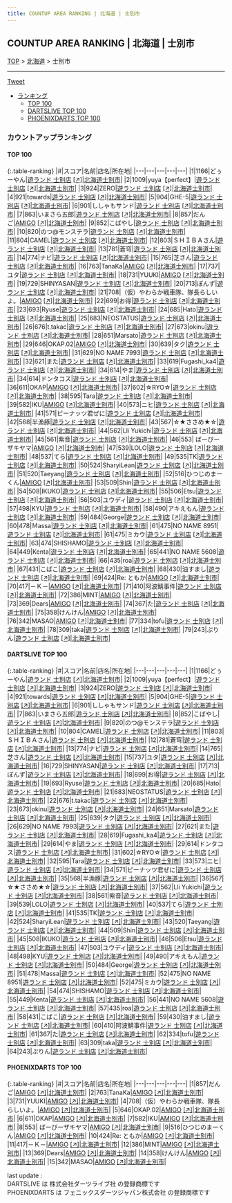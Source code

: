 ```yaml
---
title: COUNTUP AREA RANKING | 北海道 | 士別市
---
```

## COUNTUP AREA RANKING | 北海道 | 士別市

[TOP](/darts/rank/) > [北海道](/darts/rank/北海道/) > 士別市

___

<a href="https://twitter.com/share?ref_src=twsrc%5Etfw" data-text="COUNTUP AREA RANKING | 北海道士別市" class="twitter-share-button" data-hashtags="DARTSLIVE,PHOENIXDARTS,darts,ダーツ" data-show-count="false">Tweet</a>

* [ランキング](#カウントアップランキング)
    * [TOP 100](#top-100)
    * [DARTSLIVE TOP 100](#dartslive-top-100)
    * [PHOENIXDARTS TOP 100](#phoenixdarts-top-100)

### カウントアップランキング

#### TOP 100



{:.table-ranking}
|#|スコア|名前|店名|所在地|
|---|---|---|---|---|
|1|1166|<span class="rank-name-dl">どぅーやん</span>|<a href="/darts/rank/shops/9c4f2c74adcce9d70d9b047a20a7ba1e.html">遊ランド 士別店</a> <a href="https://search.dartslive.com/jp/shop/9c4f2c74adcce9d70d9b047a20a7ba1e">[↗]</a>|<a href="/darts/rank/北海道/士別市">北海道士別市</a>|
|2|1009|<span class="rank-name-dl">yuya【perfect】</span>|<a href="/darts/rank/shops/9c4f2c74adcce9d70d9b047a20a7ba1e.html">遊ランド 士別店</a> <a href="https://search.dartslive.com/jp/shop/9c4f2c74adcce9d70d9b047a20a7ba1e">[↗]</a>|<a href="/darts/rank/北海道/士別市">北海道士別市</a>|
|3|924|<span class="rank-name-dl">ZERO</span>|<a href="/darts/rank/shops/9c4f2c74adcce9d70d9b047a20a7ba1e.html">遊ランド 士別店</a> <a href="https://search.dartslive.com/jp/shop/9c4f2c74adcce9d70d9b047a20a7ba1e">[↗]</a>|<a href="/darts/rank/北海道/士別市">北海道士別市</a>|
|4|921|<span class="rank-name-dl">towards</span>|<a href="/darts/rank/shops/9c4f2c74adcce9d70d9b047a20a7ba1e.html">遊ランド 士別店</a> <a href="https://search.dartslive.com/jp/shop/9c4f2c74adcce9d70d9b047a20a7ba1e">[↗]</a>|<a href="/darts/rank/北海道/士別市">北海道士別市</a>|
|5|904|<span class="rank-name-dl">GHE-5</span>|<a href="/darts/rank/shops/9c4f2c74adcce9d70d9b047a20a7ba1e.html">遊ランド 士別店</a> <a href="https://search.dartslive.com/jp/shop/9c4f2c74adcce9d70d9b047a20a7ba1e">[↗]</a>|<a href="/darts/rank/北海道/士別市">北海道士別市</a>|
|6|901|<span class="rank-name-dl">ししゃもサンド</span>|<a href="/darts/rank/shops/9c4f2c74adcce9d70d9b047a20a7ba1e.html">遊ランド 士別店</a> <a href="https://search.dartslive.com/jp/shop/9c4f2c74adcce9d70d9b047a20a7ba1e">[↗]</a>|<a href="/darts/rank/北海道/士別市">北海道士別市</a>|
|7|863|<span class="rank-name-dl">いまさら五郎</span>|<a href="/darts/rank/shops/9c4f2c74adcce9d70d9b047a20a7ba1e.html">遊ランド 士別店</a> <a href="https://search.dartslive.com/jp/shop/9c4f2c74adcce9d70d9b047a20a7ba1e">[↗]</a>|<a href="/darts/rank/北海道/士別市">北海道士別市</a>|
|8|857|<span class="rank-name-pd">だんご</span>|<a href="/darts/rank/shops/10404.html">AMIGO</a> <a href="https://vs.phoenixdarts.com/jp/shop/shopDetailInfo/s_10404?s_seq=10404">[↗]</a>|<a href="/darts/rank/北海道/士別市">北海道士別市</a>|
|9|852|<span class="rank-name-dl">こばやし</span>|<a href="/darts/rank/shops/9c4f2c74adcce9d70d9b047a20a7ba1e.html">遊ランド 士別店</a> <a href="https://search.dartslive.com/jp/shop/9c4f2c74adcce9d70d9b047a20a7ba1e">[↗]</a>|<a href="/darts/rank/北海道/士別市">北海道士別市</a>|
|10|820|<span class="rank-name-dl">のつ@モンステラ</span>|<a href="/darts/rank/shops/9c4f2c74adcce9d70d9b047a20a7ba1e.html">遊ランド 士別店</a> <a href="https://search.dartslive.com/jp/shop/9c4f2c74adcce9d70d9b047a20a7ba1e">[↗]</a>|<a href="/darts/rank/北海道/士別市">北海道士別市</a>|
|11|804|<span class="rank-name-dl">CAMEL</span>|<a href="/darts/rank/shops/9c4f2c74adcce9d70d9b047a20a7ba1e.html">遊ランド 士別店</a> <a href="https://search.dartslive.com/jp/shop/9c4f2c74adcce9d70d9b047a20a7ba1e">[↗]</a>|<a href="/darts/rank/北海道/士別市">北海道士別市</a>|
|12|803|<span class="rank-name-dl">ＳＨＩＢＡさん</span>|<a href="/darts/rank/shops/9c4f2c74adcce9d70d9b047a20a7ba1e.html">遊ランド 士別店</a> <a href="https://search.dartslive.com/jp/shop/9c4f2c74adcce9d70d9b047a20a7ba1e">[↗]</a>|<a href="/darts/rank/北海道/士別市">北海道士別市</a>|
|13|781|<span class="rank-name-dl">蒼穹</span>|<a href="/darts/rank/shops/9c4f2c74adcce9d70d9b047a20a7ba1e.html">遊ランド 士別店</a> <a href="https://search.dartslive.com/jp/shop/9c4f2c74adcce9d70d9b047a20a7ba1e">[↗]</a>|<a href="/darts/rank/北海道/士別市">北海道士別市</a>|
|14|774|<span class="rank-name-dl">ナビ</span>|<a href="/darts/rank/shops/9c4f2c74adcce9d70d9b047a20a7ba1e.html">遊ランド 士別店</a> <a href="https://search.dartslive.com/jp/shop/9c4f2c74adcce9d70d9b047a20a7ba1e">[↗]</a>|<a href="/darts/rank/北海道/士別市">北海道士別市</a>|
|15|765|<span class="rank-name-dl">芝さん</span>|<a href="/darts/rank/shops/9c4f2c74adcce9d70d9b047a20a7ba1e.html">遊ランド 士別店</a> <a href="https://search.dartslive.com/jp/shop/9c4f2c74adcce9d70d9b047a20a7ba1e">[↗]</a>|<a href="/darts/rank/北海道/士別市">北海道士別市</a>|
|16|763|<span class="rank-name-pd">TanaKa</span>|<a href="/darts/rank/shops/10404.html">AMIGO</a> <a href="https://vs.phoenixdarts.com/jp/shop/shopDetailInfo/s_10404?s_seq=10404">[↗]</a>|<a href="/darts/rank/北海道/士別市">北海道士別市</a>|
|17|737|<span class="rank-name-dl">ユタ</span>|<a href="/darts/rank/shops/9c4f2c74adcce9d70d9b047a20a7ba1e.html">遊ランド 士別店</a> <a href="https://search.dartslive.com/jp/shop/9c4f2c74adcce9d70d9b047a20a7ba1e">[↗]</a>|<a href="/darts/rank/北海道/士別市">北海道士別市</a>|
|18|731|<span class="rank-name-pd">YUUKI</span>|<a href="/darts/rank/shops/10404.html">AMIGO</a> <a href="https://vs.phoenixdarts.com/jp/shop/shopDetailInfo/s_10404?s_seq=10404">[↗]</a>|<a href="/darts/rank/北海道/士別市">北海道士別市</a>|
|19|729|<span class="rank-name-dl">SHINYASAN</span>|<a href="/darts/rank/shops/9c4f2c74adcce9d70d9b047a20a7ba1e.html">遊ランド 士別店</a> <a href="https://search.dartslive.com/jp/shop/9c4f2c74adcce9d70d9b047a20a7ba1e">[↗]</a>|<a href="/darts/rank/北海道/士別市">北海道士別市</a>|
|20|713|<span class="rank-name-dl">ぽんず</span>|<a href="/darts/rank/shops/9c4f2c74adcce9d70d9b047a20a7ba1e.html">遊ランド 士別店</a> <a href="https://search.dartslive.com/jp/shop/9c4f2c74adcce9d70d9b047a20a7ba1e">[↗]</a>|<a href="/darts/rank/北海道/士別市">北海道士別市</a>|
|21|708|<span class="rank-name-pd">（仮）やわらか戦車隊、隊長らしいよ。</span>|<a href="/darts/rank/shops/10404.html">AMIGO</a> <a href="https://vs.phoenixdarts.com/jp/shop/shopDetailInfo/s_10404?s_seq=10404">[↗]</a>|<a href="/darts/rank/北海道/士別市">北海道士別市</a>|
|22|699|<span class="rank-name-dl">お得</span>|<a href="/darts/rank/shops/9c4f2c74adcce9d70d9b047a20a7ba1e.html">遊ランド 士別店</a> <a href="https://search.dartslive.com/jp/shop/9c4f2c74adcce9d70d9b047a20a7ba1e">[↗]</a>|<a href="/darts/rank/北海道/士別市">北海道士別市</a>|
|23|693|<span class="rank-name-dl">Ryuse</span>|<a href="/darts/rank/shops/9c4f2c74adcce9d70d9b047a20a7ba1e.html">遊ランド 士別店</a> <a href="https://search.dartslive.com/jp/shop/9c4f2c74adcce9d70d9b047a20a7ba1e">[↗]</a>|<a href="/darts/rank/北海道/士別市">北海道士別市</a>|
|24|685|<span class="rank-name-dl">Hato</span>|<a href="/darts/rank/shops/9c4f2c74adcce9d70d9b047a20a7ba1e.html">遊ランド 士別店</a> <a href="https://search.dartslive.com/jp/shop/9c4f2c74adcce9d70d9b047a20a7ba1e">[↗]</a>|<a href="/darts/rank/北海道/士別市">北海道士別市</a>|
|25|683|<span class="rank-name-dl">NEOSTATUS</span>|<a href="/darts/rank/shops/9c4f2c74adcce9d70d9b047a20a7ba1e.html">遊ランド 士別店</a> <a href="https://search.dartslive.com/jp/shop/9c4f2c74adcce9d70d9b047a20a7ba1e">[↗]</a>|<a href="/darts/rank/北海道/士別市">北海道士別市</a>|
|26|676|<span class="rank-name-dl">t.takac</span>|<a href="/darts/rank/shops/9c4f2c74adcce9d70d9b047a20a7ba1e.html">遊ランド 士別店</a> <a href="https://search.dartslive.com/jp/shop/9c4f2c74adcce9d70d9b047a20a7ba1e">[↗]</a>|<a href="/darts/rank/北海道/士別市">北海道士別市</a>|
|27|673|<span class="rank-name-dl">okinu</span>|<a href="/darts/rank/shops/9c4f2c74adcce9d70d9b047a20a7ba1e.html">遊ランド 士別店</a> <a href="https://search.dartslive.com/jp/shop/9c4f2c74adcce9d70d9b047a20a7ba1e">[↗]</a>|<a href="/darts/rank/北海道/士別市">北海道士別市</a>|
|28|651|<span class="rank-name-dl">Marsato</span>|<a href="/darts/rank/shops/9c4f2c74adcce9d70d9b047a20a7ba1e.html">遊ランド 士別店</a> <a href="https://search.dartslive.com/jp/shop/9c4f2c74adcce9d70d9b047a20a7ba1e">[↗]</a>|<a href="/darts/rank/北海道/士別市">北海道士別市</a>|
|29|646|<span class="rank-name-pd">OKAP.02</span>|<a href="/darts/rank/shops/10404.html">AMIGO</a> <a href="https://vs.phoenixdarts.com/jp/shop/shopDetailInfo/s_10404?s_seq=10404">[↗]</a>|<a href="/darts/rank/北海道/士別市">北海道士別市</a>|
|30|639|<span class="rank-name-dl">タク</span>|<a href="/darts/rank/shops/9c4f2c74adcce9d70d9b047a20a7ba1e.html">遊ランド 士別店</a> <a href="https://search.dartslive.com/jp/shop/9c4f2c74adcce9d70d9b047a20a7ba1e">[↗]</a>|<a href="/darts/rank/北海道/士別市">北海道士別市</a>|
|31|629|<span class="rank-name-dl">NO NAME 7993</span>|<a href="/darts/rank/shops/9c4f2c74adcce9d70d9b047a20a7ba1e.html">遊ランド 士別店</a> <a href="https://search.dartslive.com/jp/shop/9c4f2c74adcce9d70d9b047a20a7ba1e">[↗]</a>|<a href="/darts/rank/北海道/士別市">北海道士別市</a>|
|32|621|<span class="rank-name-dl">また</span>|<a href="/darts/rank/shops/9c4f2c74adcce9d70d9b047a20a7ba1e.html">遊ランド 士別店</a> <a href="https://search.dartslive.com/jp/shop/9c4f2c74adcce9d70d9b047a20a7ba1e">[↗]</a>|<a href="/darts/rank/北海道/士別市">北海道士別市</a>|
|33|619|<span class="rank-name-dl">Fugashi_ka4</span>|<a href="/darts/rank/shops/9c4f2c74adcce9d70d9b047a20a7ba1e.html">遊ランド 士別店</a> <a href="https://search.dartslive.com/jp/shop/9c4f2c74adcce9d70d9b047a20a7ba1e">[↗]</a>|<a href="/darts/rank/北海道/士別市">北海道士別市</a>|
|34|614|<span class="rank-name-dl">やま</span>|<a href="/darts/rank/shops/9c4f2c74adcce9d70d9b047a20a7ba1e.html">遊ランド 士別店</a> <a href="https://search.dartslive.com/jp/shop/9c4f2c74adcce9d70d9b047a20a7ba1e">[↗]</a>|<a href="/darts/rank/北海道/士別市">北海道士別市</a>|
|34|614|<span class="rank-name-dl">ドンタコス</span>|<a href="/darts/rank/shops/9c4f2c74adcce9d70d9b047a20a7ba1e.html">遊ランド 士別店</a> <a href="https://search.dartslive.com/jp/shop/9c4f2c74adcce9d70d9b047a20a7ba1e">[↗]</a>|<a href="/darts/rank/北海道/士別市">北海道士別市</a>|
|36|611|<span class="rank-name-pd">OKAP</span>|<a href="/darts/rank/shops/10404.html">AMIGO</a> <a href="https://vs.phoenixdarts.com/jp/shop/shopDetailInfo/s_10404?s_seq=10404">[↗]</a>|<a href="/darts/rank/北海道/士別市">北海道士別市</a>|
|37|602|<span class="rank-name-dl">☆RYO☆</span>|<a href="/darts/rank/shops/9c4f2c74adcce9d70d9b047a20a7ba1e.html">遊ランド 士別店</a> <a href="https://search.dartslive.com/jp/shop/9c4f2c74adcce9d70d9b047a20a7ba1e">[↗]</a>|<a href="/darts/rank/北海道/士別市">北海道士別市</a>|
|38|595|<span class="rank-name-dl">Tara</span>|<a href="/darts/rank/shops/9c4f2c74adcce9d70d9b047a20a7ba1e.html">遊ランド 士別店</a> <a href="https://search.dartslive.com/jp/shop/9c4f2c74adcce9d70d9b047a20a7ba1e">[↗]</a>|<a href="/darts/rank/北海道/士別市">北海道士別市</a>|
|39|582|<span class="rank-name-pd">IKU</span>|<a href="/darts/rank/shops/10404.html">AMIGO</a> <a href="https://vs.phoenixdarts.com/jp/shop/shopDetailInfo/s_10404?s_seq=10404">[↗]</a>|<a href="/darts/rank/北海道/士別市">北海道士別市</a>|
|40|573|<span class="rank-name-dl">ニヒ</span>|<a href="/darts/rank/shops/9c4f2c74adcce9d70d9b047a20a7ba1e.html">遊ランド 士別店</a> <a href="https://search.dartslive.com/jp/shop/9c4f2c74adcce9d70d9b047a20a7ba1e">[↗]</a>|<a href="/darts/rank/北海道/士別市">北海道士別市</a>|
|41|571|<span class="rank-name-dl">ピーナッツ君ぜに</span>|<a href="/darts/rank/shops/9c4f2c74adcce9d70d9b047a20a7ba1e.html">遊ランド 士別店</a> <a href="https://search.dartslive.com/jp/shop/9c4f2c74adcce9d70d9b047a20a7ba1e">[↗]</a>|<a href="/darts/rank/北海道/士別市">北海道士別市</a>|
|42|568|<span class="rank-name-dl">半漁豚</span>|<a href="/darts/rank/shops/9c4f2c74adcce9d70d9b047a20a7ba1e.html">遊ランド 士別店</a> <a href="https://search.dartslive.com/jp/shop/9c4f2c74adcce9d70d9b047a20a7ba1e">[↗]</a>|<a href="/darts/rank/北海道/士別市">北海道士別市</a>|
|43|567|<span class="rank-name-dl">☆★ささめ★☆</span>|<a href="/darts/rank/shops/9c4f2c74adcce9d70d9b047a20a7ba1e.html">遊ランド 士別店</a> <a href="https://search.dartslive.com/jp/shop/9c4f2c74adcce9d70d9b047a20a7ba1e">[↗]</a>|<a href="/darts/rank/北海道/士別市">北海道士別市</a>|
|44|562|<span class="rank-name-dl">Lli Yukichi</span>|<a href="/darts/rank/shops/9c4f2c74adcce9d70d9b047a20a7ba1e.html">遊ランド 士別店</a> <a href="https://search.dartslive.com/jp/shop/9c4f2c74adcce9d70d9b047a20a7ba1e">[↗]</a>|<a href="/darts/rank/北海道/士別市">北海道士別市</a>|
|45|561|<span class="rank-name-dl">紫音</span>|<a href="/darts/rank/shops/9c4f2c74adcce9d70d9b047a20a7ba1e.html">遊ランド 士別店</a> <a href="https://search.dartslive.com/jp/shop/9c4f2c74adcce9d70d9b047a20a7ba1e">[↗]</a>|<a href="/darts/rank/北海道/士別市">北海道士別市</a>|
|46|553|<span class="rank-name-pd"> ばーびーザキヤマ</span>|<a href="/darts/rank/shops/10404.html">AMIGO</a> <a href="https://vs.phoenixdarts.com/jp/shop/shopDetailInfo/s_10404?s_seq=10404">[↗]</a>|<a href="/darts/rank/北海道/士別市">北海道士別市</a>|
|47|539|<span class="rank-name-dl">LOLO</span>|<a href="/darts/rank/shops/9c4f2c74adcce9d70d9b047a20a7ba1e.html">遊ランド 士別店</a> <a href="https://search.dartslive.com/jp/shop/9c4f2c74adcce9d70d9b047a20a7ba1e">[↗]</a>|<a href="/darts/rank/北海道/士別市">北海道士別市</a>|
|48|537|<span class="rank-name-dl">てら</span>|<a href="/darts/rank/shops/9c4f2c74adcce9d70d9b047a20a7ba1e.html">遊ランド 士別店</a> <a href="https://search.dartslive.com/jp/shop/9c4f2c74adcce9d70d9b047a20a7ba1e">[↗]</a>|<a href="/darts/rank/北海道/士別市">北海道士別市</a>|
|49|535|<span class="rank-name-dl">TK</span>|<a href="/darts/rank/shops/9c4f2c74adcce9d70d9b047a20a7ba1e.html">遊ランド 士別店</a> <a href="https://search.dartslive.com/jp/shop/9c4f2c74adcce9d70d9b047a20a7ba1e">[↗]</a>|<a href="/darts/rank/北海道/士別市">北海道士別市</a>|
|50|524|<span class="rank-name-dl">SharyiLean</span>|<a href="/darts/rank/shops/9c4f2c74adcce9d70d9b047a20a7ba1e.html">遊ランド 士別店</a> <a href="https://search.dartslive.com/jp/shop/9c4f2c74adcce9d70d9b047a20a7ba1e">[↗]</a>|<a href="/darts/rank/北海道/士別市">北海道士別市</a>|
|51|520|<span class="rank-name-dl">Taeyang</span>|<a href="/darts/rank/shops/9c4f2c74adcce9d70d9b047a20a7ba1e.html">遊ランド 士別店</a> <a href="https://search.dartslive.com/jp/shop/9c4f2c74adcce9d70d9b047a20a7ba1e">[↗]</a>|<a href="/darts/rank/北海道/士別市">北海道士別市</a>|
|52|516|<span class="rank-name-pd">ひつじのまーくん</span>|<a href="/darts/rank/shops/10404.html">AMIGO</a> <a href="https://vs.phoenixdarts.com/jp/shop/shopDetailInfo/s_10404?s_seq=10404">[↗]</a>|<a href="/darts/rank/北海道/士別市">北海道士別市</a>|
|53|509|<span class="rank-name-dl">Shin</span>|<a href="/darts/rank/shops/9c4f2c74adcce9d70d9b047a20a7ba1e.html">遊ランド 士別店</a> <a href="https://search.dartslive.com/jp/shop/9c4f2c74adcce9d70d9b047a20a7ba1e">[↗]</a>|<a href="/darts/rank/北海道/士別市">北海道士別市</a>|
|54|508|<span class="rank-name-dl">IKUKO</span>|<a href="/darts/rank/shops/9c4f2c74adcce9d70d9b047a20a7ba1e.html">遊ランド 士別店</a> <a href="https://search.dartslive.com/jp/shop/9c4f2c74adcce9d70d9b047a20a7ba1e">[↗]</a>|<a href="/darts/rank/北海道/士別市">北海道士別市</a>|
|55|506|<span class="rank-name-dl">Etsu</span>|<a href="/darts/rank/shops/9c4f2c74adcce9d70d9b047a20a7ba1e.html">遊ランド 士別店</a> <a href="https://search.dartslive.com/jp/shop/9c4f2c74adcce9d70d9b047a20a7ba1e">[↗]</a>|<a href="/darts/rank/北海道/士別市">北海道士別市</a>|
|56|503|<span class="rank-name-dl">ユウディ</span>|<a href="/darts/rank/shops/9c4f2c74adcce9d70d9b047a20a7ba1e.html">遊ランド 士別店</a> <a href="https://search.dartslive.com/jp/shop/9c4f2c74adcce9d70d9b047a20a7ba1e">[↗]</a>|<a href="/darts/rank/北海道/士別市">北海道士別市</a>|
|57|498|<span class="rank-name-dl">KYU</span>|<a href="/darts/rank/shops/9c4f2c74adcce9d70d9b047a20a7ba1e.html">遊ランド 士別店</a> <a href="https://search.dartslive.com/jp/shop/9c4f2c74adcce9d70d9b047a20a7ba1e">[↗]</a>|<a href="/darts/rank/北海道/士別市">北海道士別市</a>|
|58|490|<span class="rank-name-dl">アキえもん</span>|<a href="/darts/rank/shops/9c4f2c74adcce9d70d9b047a20a7ba1e.html">遊ランド 士別店</a> <a href="https://search.dartslive.com/jp/shop/9c4f2c74adcce9d70d9b047a20a7ba1e">[↗]</a>|<a href="/darts/rank/北海道/士別市">北海道士別市</a>|
|59|484|<span class="rank-name-dl">George</span>|<a href="/darts/rank/shops/9c4f2c74adcce9d70d9b047a20a7ba1e.html">遊ランド 士別店</a> <a href="https://search.dartslive.com/jp/shop/9c4f2c74adcce9d70d9b047a20a7ba1e">[↗]</a>|<a href="/darts/rank/北海道/士別市">北海道士別市</a>|
|60|478|<span class="rank-name-dl">Ｍassa</span>|<a href="/darts/rank/shops/9c4f2c74adcce9d70d9b047a20a7ba1e.html">遊ランド 士別店</a> <a href="https://search.dartslive.com/jp/shop/9c4f2c74adcce9d70d9b047a20a7ba1e">[↗]</a>|<a href="/darts/rank/北海道/士別市">北海道士別市</a>|
|61|475|<span class="rank-name-dl">NO NAME 8951</span>|<a href="/darts/rank/shops/9c4f2c74adcce9d70d9b047a20a7ba1e.html">遊ランド 士別店</a> <a href="https://search.dartslive.com/jp/shop/9c4f2c74adcce9d70d9b047a20a7ba1e">[↗]</a>|<a href="/darts/rank/北海道/士別市">北海道士別市</a>|
|61|475|<span class="rank-name-dl">ミカウ</span>|<a href="/darts/rank/shops/9c4f2c74adcce9d70d9b047a20a7ba1e.html">遊ランド 士別店</a> <a href="https://search.dartslive.com/jp/shop/9c4f2c74adcce9d70d9b047a20a7ba1e">[↗]</a>|<a href="/darts/rank/北海道/士別市">北海道士別市</a>|
|63|474|<span class="rank-name-dl">SHISHAMO</span>|<a href="/darts/rank/shops/9c4f2c74adcce9d70d9b047a20a7ba1e.html">遊ランド 士別店</a> <a href="https://search.dartslive.com/jp/shop/9c4f2c74adcce9d70d9b047a20a7ba1e">[↗]</a>|<a href="/darts/rank/北海道/士別市">北海道士別市</a>|
|64|449|<span class="rank-name-dl">Kenta</span>|<a href="/darts/rank/shops/9c4f2c74adcce9d70d9b047a20a7ba1e.html">遊ランド 士別店</a> <a href="https://search.dartslive.com/jp/shop/9c4f2c74adcce9d70d9b047a20a7ba1e">[↗]</a>|<a href="/darts/rank/北海道/士別市">北海道士別市</a>|
|65|441|<span class="rank-name-dl">NO NAME 5608</span>|<a href="/darts/rank/shops/9c4f2c74adcce9d70d9b047a20a7ba1e.html">遊ランド 士別店</a> <a href="https://search.dartslive.com/jp/shop/9c4f2c74adcce9d70d9b047a20a7ba1e">[↗]</a>|<a href="/darts/rank/北海道/士別市">北海道士別市</a>|
|66|435|<span class="rank-name-dl">roa</span>|<a href="/darts/rank/shops/9c4f2c74adcce9d70d9b047a20a7ba1e.html">遊ランド 士別店</a> <a href="https://search.dartslive.com/jp/shop/9c4f2c74adcce9d70d9b047a20a7ba1e">[↗]</a>|<a href="/darts/rank/北海道/士別市">北海道士別市</a>|
|67|431|<span class="rank-name-dl">こばこ</span>|<a href="/darts/rank/shops/9c4f2c74adcce9d70d9b047a20a7ba1e.html">遊ランド 士別店</a> <a href="https://search.dartslive.com/jp/shop/9c4f2c74adcce9d70d9b047a20a7ba1e">[↗]</a>|<a href="/darts/rank/北海道/士別市">北海道士別市</a>|
|68|430|<span class="rank-name-dl">油すまし</span>|<a href="/darts/rank/shops/9c4f2c74adcce9d70d9b047a20a7ba1e.html">遊ランド 士別店</a> <a href="https://search.dartslive.com/jp/shop/9c4f2c74adcce9d70d9b047a20a7ba1e">[↗]</a>|<a href="/darts/rank/北海道/士別市">北海道士別市</a>|
|69|424|<span class="rank-name-pd">Re: ともか</span>|<a href="/darts/rank/shops/10404.html">AMIGO</a> <a href="https://vs.phoenixdarts.com/jp/shop/shopDetailInfo/s_10404?s_seq=10404">[↗]</a>|<a href="/darts/rank/北海道/士別市">北海道士別市</a>|
|70|417|<span class="rank-name-pd">－Ｋ－</span>|<a href="/darts/rank/shops/10404.html">AMIGO</a> <a href="https://vs.phoenixdarts.com/jp/shop/shopDetailInfo/s_10404?s_seq=10404">[↗]</a>|<a href="/darts/rank/北海道/士別市">北海道士別市</a>|
|71|410|<span class="rank-name-dl">阿波鯖事件</span>|<a href="/darts/rank/shops/9c4f2c74adcce9d70d9b047a20a7ba1e.html">遊ランド 士別店</a> <a href="https://search.dartslive.com/jp/shop/9c4f2c74adcce9d70d9b047a20a7ba1e">[↗]</a>|<a href="/darts/rank/北海道/士別市">北海道士別市</a>|
|72|386|<span class="rank-name-pd">MINT</span>|<a href="/darts/rank/shops/10404.html">AMIGO</a> <a href="https://vs.phoenixdarts.com/jp/shop/shopDetailInfo/s_10404?s_seq=10404">[↗]</a>|<a href="/darts/rank/北海道/士別市">北海道士別市</a>|
|73|369|<span class="rank-name-pd">Dears</span>|<a href="/darts/rank/shops/10404.html">AMIGO</a> <a href="https://vs.phoenixdarts.com/jp/shop/shopDetailInfo/s_10404?s_seq=10404">[↗]</a>|<a href="/darts/rank/北海道/士別市">北海道士別市</a>|
|74|367|<span class="rank-name-dl">た</span>|<a href="/darts/rank/shops/9c4f2c74adcce9d70d9b047a20a7ba1e.html">遊ランド 士別店</a> <a href="https://search.dartslive.com/jp/shop/9c4f2c74adcce9d70d9b047a20a7ba1e">[↗]</a>|<a href="/darts/rank/北海道/士別市">北海道士別市</a>|
|75|358|<span class="rank-name-pd">けんけん</span>|<a href="/darts/rank/shops/10404.html">AMIGO</a> <a href="https://vs.phoenixdarts.com/jp/shop/shopDetailInfo/s_10404?s_seq=10404">[↗]</a>|<a href="/darts/rank/北海道/士別市">北海道士別市</a>|
|76|342|<span class="rank-name-pd">MASAO</span>|<a href="/darts/rank/shops/10404.html">AMIGO</a> <a href="https://vs.phoenixdarts.com/jp/shop/shopDetailInfo/s_10404?s_seq=10404">[↗]</a>|<a href="/darts/rank/北海道/士別市">北海道士別市</a>|
|77|334|<span class="rank-name-dl">tofu</span>|<a href="/darts/rank/shops/9c4f2c74adcce9d70d9b047a20a7ba1e.html">遊ランド 士別店</a> <a href="https://search.dartslive.com/jp/shop/9c4f2c74adcce9d70d9b047a20a7ba1e">[↗]</a>|<a href="/darts/rank/北海道/士別市">北海道士別市</a>|
|78|309|<span class="rank-name-dl">taka</span>|<a href="/darts/rank/shops/9c4f2c74adcce9d70d9b047a20a7ba1e.html">遊ランド 士別店</a> <a href="https://search.dartslive.com/jp/shop/9c4f2c74adcce9d70d9b047a20a7ba1e">[↗]</a>|<a href="/darts/rank/北海道/士別市">北海道士別市</a>|
|79|243|<span class="rank-name-dl">ぷりん</span>|<a href="/darts/rank/shops/9c4f2c74adcce9d70d9b047a20a7ba1e.html">遊ランド 士別店</a> <a href="https://search.dartslive.com/jp/shop/9c4f2c74adcce9d70d9b047a20a7ba1e">[↗]</a>|<a href="/darts/rank/北海道/士別市">北海道士別市</a>|


#### DARTSLIVE TOP 100



{:.table-ranking}
|#|スコア|名前|店名|所在地|
|---|---|---|---|---|
|1|1166|<span class="rank-name-dl">どぅーやん</span>|<a href="/darts/rank/shops/9c4f2c74adcce9d70d9b047a20a7ba1e.html">遊ランド 士別店</a> <a href="https://search.dartslive.com/jp/shop/9c4f2c74adcce9d70d9b047a20a7ba1e">[↗]</a>|<a href="/darts/rank/北海道/士別市">北海道士別市</a>|
|2|1009|<span class="rank-name-dl">yuya【perfect】</span>|<a href="/darts/rank/shops/9c4f2c74adcce9d70d9b047a20a7ba1e.html">遊ランド 士別店</a> <a href="https://search.dartslive.com/jp/shop/9c4f2c74adcce9d70d9b047a20a7ba1e">[↗]</a>|<a href="/darts/rank/北海道/士別市">北海道士別市</a>|
|3|924|<span class="rank-name-dl">ZERO</span>|<a href="/darts/rank/shops/9c4f2c74adcce9d70d9b047a20a7ba1e.html">遊ランド 士別店</a> <a href="https://search.dartslive.com/jp/shop/9c4f2c74adcce9d70d9b047a20a7ba1e">[↗]</a>|<a href="/darts/rank/北海道/士別市">北海道士別市</a>|
|4|921|<span class="rank-name-dl">towards</span>|<a href="/darts/rank/shops/9c4f2c74adcce9d70d9b047a20a7ba1e.html">遊ランド 士別店</a> <a href="https://search.dartslive.com/jp/shop/9c4f2c74adcce9d70d9b047a20a7ba1e">[↗]</a>|<a href="/darts/rank/北海道/士別市">北海道士別市</a>|
|5|904|<span class="rank-name-dl">GHE-5</span>|<a href="/darts/rank/shops/9c4f2c74adcce9d70d9b047a20a7ba1e.html">遊ランド 士別店</a> <a href="https://search.dartslive.com/jp/shop/9c4f2c74adcce9d70d9b047a20a7ba1e">[↗]</a>|<a href="/darts/rank/北海道/士別市">北海道士別市</a>|
|6|901|<span class="rank-name-dl">ししゃもサンド</span>|<a href="/darts/rank/shops/9c4f2c74adcce9d70d9b047a20a7ba1e.html">遊ランド 士別店</a> <a href="https://search.dartslive.com/jp/shop/9c4f2c74adcce9d70d9b047a20a7ba1e">[↗]</a>|<a href="/darts/rank/北海道/士別市">北海道士別市</a>|
|7|863|<span class="rank-name-dl">いまさら五郎</span>|<a href="/darts/rank/shops/9c4f2c74adcce9d70d9b047a20a7ba1e.html">遊ランド 士別店</a> <a href="https://search.dartslive.com/jp/shop/9c4f2c74adcce9d70d9b047a20a7ba1e">[↗]</a>|<a href="/darts/rank/北海道/士別市">北海道士別市</a>|
|8|852|<span class="rank-name-dl">こばやし</span>|<a href="/darts/rank/shops/9c4f2c74adcce9d70d9b047a20a7ba1e.html">遊ランド 士別店</a> <a href="https://search.dartslive.com/jp/shop/9c4f2c74adcce9d70d9b047a20a7ba1e">[↗]</a>|<a href="/darts/rank/北海道/士別市">北海道士別市</a>|
|9|820|<span class="rank-name-dl">のつ@モンステラ</span>|<a href="/darts/rank/shops/9c4f2c74adcce9d70d9b047a20a7ba1e.html">遊ランド 士別店</a> <a href="https://search.dartslive.com/jp/shop/9c4f2c74adcce9d70d9b047a20a7ba1e">[↗]</a>|<a href="/darts/rank/北海道/士別市">北海道士別市</a>|
|10|804|<span class="rank-name-dl">CAMEL</span>|<a href="/darts/rank/shops/9c4f2c74adcce9d70d9b047a20a7ba1e.html">遊ランド 士別店</a> <a href="https://search.dartslive.com/jp/shop/9c4f2c74adcce9d70d9b047a20a7ba1e">[↗]</a>|<a href="/darts/rank/北海道/士別市">北海道士別市</a>|
|11|803|<span class="rank-name-dl">ＳＨＩＢＡさん</span>|<a href="/darts/rank/shops/9c4f2c74adcce9d70d9b047a20a7ba1e.html">遊ランド 士別店</a> <a href="https://search.dartslive.com/jp/shop/9c4f2c74adcce9d70d9b047a20a7ba1e">[↗]</a>|<a href="/darts/rank/北海道/士別市">北海道士別市</a>|
|12|781|<span class="rank-name-dl">蒼穹</span>|<a href="/darts/rank/shops/9c4f2c74adcce9d70d9b047a20a7ba1e.html">遊ランド 士別店</a> <a href="https://search.dartslive.com/jp/shop/9c4f2c74adcce9d70d9b047a20a7ba1e">[↗]</a>|<a href="/darts/rank/北海道/士別市">北海道士別市</a>|
|13|774|<span class="rank-name-dl">ナビ</span>|<a href="/darts/rank/shops/9c4f2c74adcce9d70d9b047a20a7ba1e.html">遊ランド 士別店</a> <a href="https://search.dartslive.com/jp/shop/9c4f2c74adcce9d70d9b047a20a7ba1e">[↗]</a>|<a href="/darts/rank/北海道/士別市">北海道士別市</a>|
|14|765|<span class="rank-name-dl">芝さん</span>|<a href="/darts/rank/shops/9c4f2c74adcce9d70d9b047a20a7ba1e.html">遊ランド 士別店</a> <a href="https://search.dartslive.com/jp/shop/9c4f2c74adcce9d70d9b047a20a7ba1e">[↗]</a>|<a href="/darts/rank/北海道/士別市">北海道士別市</a>|
|15|737|<span class="rank-name-dl">ユタ</span>|<a href="/darts/rank/shops/9c4f2c74adcce9d70d9b047a20a7ba1e.html">遊ランド 士別店</a> <a href="https://search.dartslive.com/jp/shop/9c4f2c74adcce9d70d9b047a20a7ba1e">[↗]</a>|<a href="/darts/rank/北海道/士別市">北海道士別市</a>|
|16|729|<span class="rank-name-dl">SHINYASAN</span>|<a href="/darts/rank/shops/9c4f2c74adcce9d70d9b047a20a7ba1e.html">遊ランド 士別店</a> <a href="https://search.dartslive.com/jp/shop/9c4f2c74adcce9d70d9b047a20a7ba1e">[↗]</a>|<a href="/darts/rank/北海道/士別市">北海道士別市</a>|
|17|713|<span class="rank-name-dl">ぽんず</span>|<a href="/darts/rank/shops/9c4f2c74adcce9d70d9b047a20a7ba1e.html">遊ランド 士別店</a> <a href="https://search.dartslive.com/jp/shop/9c4f2c74adcce9d70d9b047a20a7ba1e">[↗]</a>|<a href="/darts/rank/北海道/士別市">北海道士別市</a>|
|18|699|<span class="rank-name-dl">お得</span>|<a href="/darts/rank/shops/9c4f2c74adcce9d70d9b047a20a7ba1e.html">遊ランド 士別店</a> <a href="https://search.dartslive.com/jp/shop/9c4f2c74adcce9d70d9b047a20a7ba1e">[↗]</a>|<a href="/darts/rank/北海道/士別市">北海道士別市</a>|
|19|693|<span class="rank-name-dl">Ryuse</span>|<a href="/darts/rank/shops/9c4f2c74adcce9d70d9b047a20a7ba1e.html">遊ランド 士別店</a> <a href="https://search.dartslive.com/jp/shop/9c4f2c74adcce9d70d9b047a20a7ba1e">[↗]</a>|<a href="/darts/rank/北海道/士別市">北海道士別市</a>|
|20|685|<span class="rank-name-dl">Hato</span>|<a href="/darts/rank/shops/9c4f2c74adcce9d70d9b047a20a7ba1e.html">遊ランド 士別店</a> <a href="https://search.dartslive.com/jp/shop/9c4f2c74adcce9d70d9b047a20a7ba1e">[↗]</a>|<a href="/darts/rank/北海道/士別市">北海道士別市</a>|
|21|683|<span class="rank-name-dl">NEOSTATUS</span>|<a href="/darts/rank/shops/9c4f2c74adcce9d70d9b047a20a7ba1e.html">遊ランド 士別店</a> <a href="https://search.dartslive.com/jp/shop/9c4f2c74adcce9d70d9b047a20a7ba1e">[↗]</a>|<a href="/darts/rank/北海道/士別市">北海道士別市</a>|
|22|676|<span class="rank-name-dl">t.takac</span>|<a href="/darts/rank/shops/9c4f2c74adcce9d70d9b047a20a7ba1e.html">遊ランド 士別店</a> <a href="https://search.dartslive.com/jp/shop/9c4f2c74adcce9d70d9b047a20a7ba1e">[↗]</a>|<a href="/darts/rank/北海道/士別市">北海道士別市</a>|
|23|673|<span class="rank-name-dl">okinu</span>|<a href="/darts/rank/shops/9c4f2c74adcce9d70d9b047a20a7ba1e.html">遊ランド 士別店</a> <a href="https://search.dartslive.com/jp/shop/9c4f2c74adcce9d70d9b047a20a7ba1e">[↗]</a>|<a href="/darts/rank/北海道/士別市">北海道士別市</a>|
|24|651|<span class="rank-name-dl">Marsato</span>|<a href="/darts/rank/shops/9c4f2c74adcce9d70d9b047a20a7ba1e.html">遊ランド 士別店</a> <a href="https://search.dartslive.com/jp/shop/9c4f2c74adcce9d70d9b047a20a7ba1e">[↗]</a>|<a href="/darts/rank/北海道/士別市">北海道士別市</a>|
|25|639|<span class="rank-name-dl">タク</span>|<a href="/darts/rank/shops/9c4f2c74adcce9d70d9b047a20a7ba1e.html">遊ランド 士別店</a> <a href="https://search.dartslive.com/jp/shop/9c4f2c74adcce9d70d9b047a20a7ba1e">[↗]</a>|<a href="/darts/rank/北海道/士別市">北海道士別市</a>|
|26|629|<span class="rank-name-dl">NO NAME 7993</span>|<a href="/darts/rank/shops/9c4f2c74adcce9d70d9b047a20a7ba1e.html">遊ランド 士別店</a> <a href="https://search.dartslive.com/jp/shop/9c4f2c74adcce9d70d9b047a20a7ba1e">[↗]</a>|<a href="/darts/rank/北海道/士別市">北海道士別市</a>|
|27|621|<span class="rank-name-dl">また</span>|<a href="/darts/rank/shops/9c4f2c74adcce9d70d9b047a20a7ba1e.html">遊ランド 士別店</a> <a href="https://search.dartslive.com/jp/shop/9c4f2c74adcce9d70d9b047a20a7ba1e">[↗]</a>|<a href="/darts/rank/北海道/士別市">北海道士別市</a>|
|28|619|<span class="rank-name-dl">Fugashi_ka4</span>|<a href="/darts/rank/shops/9c4f2c74adcce9d70d9b047a20a7ba1e.html">遊ランド 士別店</a> <a href="https://search.dartslive.com/jp/shop/9c4f2c74adcce9d70d9b047a20a7ba1e">[↗]</a>|<a href="/darts/rank/北海道/士別市">北海道士別市</a>|
|29|614|<span class="rank-name-dl">やま</span>|<a href="/darts/rank/shops/9c4f2c74adcce9d70d9b047a20a7ba1e.html">遊ランド 士別店</a> <a href="https://search.dartslive.com/jp/shop/9c4f2c74adcce9d70d9b047a20a7ba1e">[↗]</a>|<a href="/darts/rank/北海道/士別市">北海道士別市</a>|
|29|614|<span class="rank-name-dl">ドンタコス</span>|<a href="/darts/rank/shops/9c4f2c74adcce9d70d9b047a20a7ba1e.html">遊ランド 士別店</a> <a href="https://search.dartslive.com/jp/shop/9c4f2c74adcce9d70d9b047a20a7ba1e">[↗]</a>|<a href="/darts/rank/北海道/士別市">北海道士別市</a>|
|31|602|<span class="rank-name-dl">☆RYO☆</span>|<a href="/darts/rank/shops/9c4f2c74adcce9d70d9b047a20a7ba1e.html">遊ランド 士別店</a> <a href="https://search.dartslive.com/jp/shop/9c4f2c74adcce9d70d9b047a20a7ba1e">[↗]</a>|<a href="/darts/rank/北海道/士別市">北海道士別市</a>|
|32|595|<span class="rank-name-dl">Tara</span>|<a href="/darts/rank/shops/9c4f2c74adcce9d70d9b047a20a7ba1e.html">遊ランド 士別店</a> <a href="https://search.dartslive.com/jp/shop/9c4f2c74adcce9d70d9b047a20a7ba1e">[↗]</a>|<a href="/darts/rank/北海道/士別市">北海道士別市</a>|
|33|573|<span class="rank-name-dl">ニヒ</span>|<a href="/darts/rank/shops/9c4f2c74adcce9d70d9b047a20a7ba1e.html">遊ランド 士別店</a> <a href="https://search.dartslive.com/jp/shop/9c4f2c74adcce9d70d9b047a20a7ba1e">[↗]</a>|<a href="/darts/rank/北海道/士別市">北海道士別市</a>|
|34|571|<span class="rank-name-dl">ピーナッツ君ぜに</span>|<a href="/darts/rank/shops/9c4f2c74adcce9d70d9b047a20a7ba1e.html">遊ランド 士別店</a> <a href="https://search.dartslive.com/jp/shop/9c4f2c74adcce9d70d9b047a20a7ba1e">[↗]</a>|<a href="/darts/rank/北海道/士別市">北海道士別市</a>|
|35|568|<span class="rank-name-dl">半漁豚</span>|<a href="/darts/rank/shops/9c4f2c74adcce9d70d9b047a20a7ba1e.html">遊ランド 士別店</a> <a href="https://search.dartslive.com/jp/shop/9c4f2c74adcce9d70d9b047a20a7ba1e">[↗]</a>|<a href="/darts/rank/北海道/士別市">北海道士別市</a>|
|36|567|<span class="rank-name-dl">☆★ささめ★☆</span>|<a href="/darts/rank/shops/9c4f2c74adcce9d70d9b047a20a7ba1e.html">遊ランド 士別店</a> <a href="https://search.dartslive.com/jp/shop/9c4f2c74adcce9d70d9b047a20a7ba1e">[↗]</a>|<a href="/darts/rank/北海道/士別市">北海道士別市</a>|
|37|562|<span class="rank-name-dl">Lli Yukichi</span>|<a href="/darts/rank/shops/9c4f2c74adcce9d70d9b047a20a7ba1e.html">遊ランド 士別店</a> <a href="https://search.dartslive.com/jp/shop/9c4f2c74adcce9d70d9b047a20a7ba1e">[↗]</a>|<a href="/darts/rank/北海道/士別市">北海道士別市</a>|
|38|561|<span class="rank-name-dl">紫音</span>|<a href="/darts/rank/shops/9c4f2c74adcce9d70d9b047a20a7ba1e.html">遊ランド 士別店</a> <a href="https://search.dartslive.com/jp/shop/9c4f2c74adcce9d70d9b047a20a7ba1e">[↗]</a>|<a href="/darts/rank/北海道/士別市">北海道士別市</a>|
|39|539|<span class="rank-name-dl">LOLO</span>|<a href="/darts/rank/shops/9c4f2c74adcce9d70d9b047a20a7ba1e.html">遊ランド 士別店</a> <a href="https://search.dartslive.com/jp/shop/9c4f2c74adcce9d70d9b047a20a7ba1e">[↗]</a>|<a href="/darts/rank/北海道/士別市">北海道士別市</a>|
|40|537|<span class="rank-name-dl">てら</span>|<a href="/darts/rank/shops/9c4f2c74adcce9d70d9b047a20a7ba1e.html">遊ランド 士別店</a> <a href="https://search.dartslive.com/jp/shop/9c4f2c74adcce9d70d9b047a20a7ba1e">[↗]</a>|<a href="/darts/rank/北海道/士別市">北海道士別市</a>|
|41|535|<span class="rank-name-dl">TK</span>|<a href="/darts/rank/shops/9c4f2c74adcce9d70d9b047a20a7ba1e.html">遊ランド 士別店</a> <a href="https://search.dartslive.com/jp/shop/9c4f2c74adcce9d70d9b047a20a7ba1e">[↗]</a>|<a href="/darts/rank/北海道/士別市">北海道士別市</a>|
|42|524|<span class="rank-name-dl">SharyiLean</span>|<a href="/darts/rank/shops/9c4f2c74adcce9d70d9b047a20a7ba1e.html">遊ランド 士別店</a> <a href="https://search.dartslive.com/jp/shop/9c4f2c74adcce9d70d9b047a20a7ba1e">[↗]</a>|<a href="/darts/rank/北海道/士別市">北海道士別市</a>|
|43|520|<span class="rank-name-dl">Taeyang</span>|<a href="/darts/rank/shops/9c4f2c74adcce9d70d9b047a20a7ba1e.html">遊ランド 士別店</a> <a href="https://search.dartslive.com/jp/shop/9c4f2c74adcce9d70d9b047a20a7ba1e">[↗]</a>|<a href="/darts/rank/北海道/士別市">北海道士別市</a>|
|44|509|<span class="rank-name-dl">Shin</span>|<a href="/darts/rank/shops/9c4f2c74adcce9d70d9b047a20a7ba1e.html">遊ランド 士別店</a> <a href="https://search.dartslive.com/jp/shop/9c4f2c74adcce9d70d9b047a20a7ba1e">[↗]</a>|<a href="/darts/rank/北海道/士別市">北海道士別市</a>|
|45|508|<span class="rank-name-dl">IKUKO</span>|<a href="/darts/rank/shops/9c4f2c74adcce9d70d9b047a20a7ba1e.html">遊ランド 士別店</a> <a href="https://search.dartslive.com/jp/shop/9c4f2c74adcce9d70d9b047a20a7ba1e">[↗]</a>|<a href="/darts/rank/北海道/士別市">北海道士別市</a>|
|46|506|<span class="rank-name-dl">Etsu</span>|<a href="/darts/rank/shops/9c4f2c74adcce9d70d9b047a20a7ba1e.html">遊ランド 士別店</a> <a href="https://search.dartslive.com/jp/shop/9c4f2c74adcce9d70d9b047a20a7ba1e">[↗]</a>|<a href="/darts/rank/北海道/士別市">北海道士別市</a>|
|47|503|<span class="rank-name-dl">ユウディ</span>|<a href="/darts/rank/shops/9c4f2c74adcce9d70d9b047a20a7ba1e.html">遊ランド 士別店</a> <a href="https://search.dartslive.com/jp/shop/9c4f2c74adcce9d70d9b047a20a7ba1e">[↗]</a>|<a href="/darts/rank/北海道/士別市">北海道士別市</a>|
|48|498|<span class="rank-name-dl">KYU</span>|<a href="/darts/rank/shops/9c4f2c74adcce9d70d9b047a20a7ba1e.html">遊ランド 士別店</a> <a href="https://search.dartslive.com/jp/shop/9c4f2c74adcce9d70d9b047a20a7ba1e">[↗]</a>|<a href="/darts/rank/北海道/士別市">北海道士別市</a>|
|49|490|<span class="rank-name-dl">アキえもん</span>|<a href="/darts/rank/shops/9c4f2c74adcce9d70d9b047a20a7ba1e.html">遊ランド 士別店</a> <a href="https://search.dartslive.com/jp/shop/9c4f2c74adcce9d70d9b047a20a7ba1e">[↗]</a>|<a href="/darts/rank/北海道/士別市">北海道士別市</a>|
|50|484|<span class="rank-name-dl">George</span>|<a href="/darts/rank/shops/9c4f2c74adcce9d70d9b047a20a7ba1e.html">遊ランド 士別店</a> <a href="https://search.dartslive.com/jp/shop/9c4f2c74adcce9d70d9b047a20a7ba1e">[↗]</a>|<a href="/darts/rank/北海道/士別市">北海道士別市</a>|
|51|478|<span class="rank-name-dl">Ｍassa</span>|<a href="/darts/rank/shops/9c4f2c74adcce9d70d9b047a20a7ba1e.html">遊ランド 士別店</a> <a href="https://search.dartslive.com/jp/shop/9c4f2c74adcce9d70d9b047a20a7ba1e">[↗]</a>|<a href="/darts/rank/北海道/士別市">北海道士別市</a>|
|52|475|<span class="rank-name-dl">NO NAME 8951</span>|<a href="/darts/rank/shops/9c4f2c74adcce9d70d9b047a20a7ba1e.html">遊ランド 士別店</a> <a href="https://search.dartslive.com/jp/shop/9c4f2c74adcce9d70d9b047a20a7ba1e">[↗]</a>|<a href="/darts/rank/北海道/士別市">北海道士別市</a>|
|52|475|<span class="rank-name-dl">ミカウ</span>|<a href="/darts/rank/shops/9c4f2c74adcce9d70d9b047a20a7ba1e.html">遊ランド 士別店</a> <a href="https://search.dartslive.com/jp/shop/9c4f2c74adcce9d70d9b047a20a7ba1e">[↗]</a>|<a href="/darts/rank/北海道/士別市">北海道士別市</a>|
|54|474|<span class="rank-name-dl">SHISHAMO</span>|<a href="/darts/rank/shops/9c4f2c74adcce9d70d9b047a20a7ba1e.html">遊ランド 士別店</a> <a href="https://search.dartslive.com/jp/shop/9c4f2c74adcce9d70d9b047a20a7ba1e">[↗]</a>|<a href="/darts/rank/北海道/士別市">北海道士別市</a>|
|55|449|<span class="rank-name-dl">Kenta</span>|<a href="/darts/rank/shops/9c4f2c74adcce9d70d9b047a20a7ba1e.html">遊ランド 士別店</a> <a href="https://search.dartslive.com/jp/shop/9c4f2c74adcce9d70d9b047a20a7ba1e">[↗]</a>|<a href="/darts/rank/北海道/士別市">北海道士別市</a>|
|56|441|<span class="rank-name-dl">NO NAME 5608</span>|<a href="/darts/rank/shops/9c4f2c74adcce9d70d9b047a20a7ba1e.html">遊ランド 士別店</a> <a href="https://search.dartslive.com/jp/shop/9c4f2c74adcce9d70d9b047a20a7ba1e">[↗]</a>|<a href="/darts/rank/北海道/士別市">北海道士別市</a>|
|57|435|<span class="rank-name-dl">roa</span>|<a href="/darts/rank/shops/9c4f2c74adcce9d70d9b047a20a7ba1e.html">遊ランド 士別店</a> <a href="https://search.dartslive.com/jp/shop/9c4f2c74adcce9d70d9b047a20a7ba1e">[↗]</a>|<a href="/darts/rank/北海道/士別市">北海道士別市</a>|
|58|431|<span class="rank-name-dl">こばこ</span>|<a href="/darts/rank/shops/9c4f2c74adcce9d70d9b047a20a7ba1e.html">遊ランド 士別店</a> <a href="https://search.dartslive.com/jp/shop/9c4f2c74adcce9d70d9b047a20a7ba1e">[↗]</a>|<a href="/darts/rank/北海道/士別市">北海道士別市</a>|
|59|430|<span class="rank-name-dl">油すまし</span>|<a href="/darts/rank/shops/9c4f2c74adcce9d70d9b047a20a7ba1e.html">遊ランド 士別店</a> <a href="https://search.dartslive.com/jp/shop/9c4f2c74adcce9d70d9b047a20a7ba1e">[↗]</a>|<a href="/darts/rank/北海道/士別市">北海道士別市</a>|
|60|410|<span class="rank-name-dl">阿波鯖事件</span>|<a href="/darts/rank/shops/9c4f2c74adcce9d70d9b047a20a7ba1e.html">遊ランド 士別店</a> <a href="https://search.dartslive.com/jp/shop/9c4f2c74adcce9d70d9b047a20a7ba1e">[↗]</a>|<a href="/darts/rank/北海道/士別市">北海道士別市</a>|
|61|367|<span class="rank-name-dl">た</span>|<a href="/darts/rank/shops/9c4f2c74adcce9d70d9b047a20a7ba1e.html">遊ランド 士別店</a> <a href="https://search.dartslive.com/jp/shop/9c4f2c74adcce9d70d9b047a20a7ba1e">[↗]</a>|<a href="/darts/rank/北海道/士別市">北海道士別市</a>|
|62|334|<span class="rank-name-dl">tofu</span>|<a href="/darts/rank/shops/9c4f2c74adcce9d70d9b047a20a7ba1e.html">遊ランド 士別店</a> <a href="https://search.dartslive.com/jp/shop/9c4f2c74adcce9d70d9b047a20a7ba1e">[↗]</a>|<a href="/darts/rank/北海道/士別市">北海道士別市</a>|
|63|309|<span class="rank-name-dl">taka</span>|<a href="/darts/rank/shops/9c4f2c74adcce9d70d9b047a20a7ba1e.html">遊ランド 士別店</a> <a href="https://search.dartslive.com/jp/shop/9c4f2c74adcce9d70d9b047a20a7ba1e">[↗]</a>|<a href="/darts/rank/北海道/士別市">北海道士別市</a>|
|64|243|<span class="rank-name-dl">ぷりん</span>|<a href="/darts/rank/shops/9c4f2c74adcce9d70d9b047a20a7ba1e.html">遊ランド 士別店</a> <a href="https://search.dartslive.com/jp/shop/9c4f2c74adcce9d70d9b047a20a7ba1e">[↗]</a>|<a href="/darts/rank/北海道/士別市">北海道士別市</a>|


#### PHOENIXDARTS TOP 100



{:.table-ranking}
|#|スコア|名前|店名|所在地|
|---|---|---|---|---|
|1|857|<span class="rank-name-pd">だんご</span>|<a href="/darts/rank/shops/10404.html">AMIGO</a> <a href="https://vs.phoenixdarts.com/jp/shop/shopDetailInfo/s_10404?s_seq=10404">[↗]</a>|<a href="/darts/rank/北海道/士別市">北海道士別市</a>|
|2|763|<span class="rank-name-pd">TanaKa</span>|<a href="/darts/rank/shops/10404.html">AMIGO</a> <a href="https://vs.phoenixdarts.com/jp/shop/shopDetailInfo/s_10404?s_seq=10404">[↗]</a>|<a href="/darts/rank/北海道/士別市">北海道士別市</a>|
|3|731|<span class="rank-name-pd">YUUKI</span>|<a href="/darts/rank/shops/10404.html">AMIGO</a> <a href="https://vs.phoenixdarts.com/jp/shop/shopDetailInfo/s_10404?s_seq=10404">[↗]</a>|<a href="/darts/rank/北海道/士別市">北海道士別市</a>|
|4|708|<span class="rank-name-pd">（仮）やわらか戦車隊、隊長らしいよ。</span>|<a href="/darts/rank/shops/10404.html">AMIGO</a> <a href="https://vs.phoenixdarts.com/jp/shop/shopDetailInfo/s_10404?s_seq=10404">[↗]</a>|<a href="/darts/rank/北海道/士別市">北海道士別市</a>|
|5|646|<span class="rank-name-pd">OKAP.02</span>|<a href="/darts/rank/shops/10404.html">AMIGO</a> <a href="https://vs.phoenixdarts.com/jp/shop/shopDetailInfo/s_10404?s_seq=10404">[↗]</a>|<a href="/darts/rank/北海道/士別市">北海道士別市</a>|
|6|611|<span class="rank-name-pd">OKAP</span>|<a href="/darts/rank/shops/10404.html">AMIGO</a> <a href="https://vs.phoenixdarts.com/jp/shop/shopDetailInfo/s_10404?s_seq=10404">[↗]</a>|<a href="/darts/rank/北海道/士別市">北海道士別市</a>|
|7|582|<span class="rank-name-pd">IKU</span>|<a href="/darts/rank/shops/10404.html">AMIGO</a> <a href="https://vs.phoenixdarts.com/jp/shop/shopDetailInfo/s_10404?s_seq=10404">[↗]</a>|<a href="/darts/rank/北海道/士別市">北海道士別市</a>|
|8|553|<span class="rank-name-pd"> ばーびーザキヤマ</span>|<a href="/darts/rank/shops/10404.html">AMIGO</a> <a href="https://vs.phoenixdarts.com/jp/shop/shopDetailInfo/s_10404?s_seq=10404">[↗]</a>|<a href="/darts/rank/北海道/士別市">北海道士別市</a>|
|9|516|<span class="rank-name-pd">ひつじのまーくん</span>|<a href="/darts/rank/shops/10404.html">AMIGO</a> <a href="https://vs.phoenixdarts.com/jp/shop/shopDetailInfo/s_10404?s_seq=10404">[↗]</a>|<a href="/darts/rank/北海道/士別市">北海道士別市</a>|
|10|424|<span class="rank-name-pd">Re: ともか</span>|<a href="/darts/rank/shops/10404.html">AMIGO</a> <a href="https://vs.phoenixdarts.com/jp/shop/shopDetailInfo/s_10404?s_seq=10404">[↗]</a>|<a href="/darts/rank/北海道/士別市">北海道士別市</a>|
|11|417|<span class="rank-name-pd">－Ｋ－</span>|<a href="/darts/rank/shops/10404.html">AMIGO</a> <a href="https://vs.phoenixdarts.com/jp/shop/shopDetailInfo/s_10404?s_seq=10404">[↗]</a>|<a href="/darts/rank/北海道/士別市">北海道士別市</a>|
|12|386|<span class="rank-name-pd">MINT</span>|<a href="/darts/rank/shops/10404.html">AMIGO</a> <a href="https://vs.phoenixdarts.com/jp/shop/shopDetailInfo/s_10404?s_seq=10404">[↗]</a>|<a href="/darts/rank/北海道/士別市">北海道士別市</a>|
|13|369|<span class="rank-name-pd">Dears</span>|<a href="/darts/rank/shops/10404.html">AMIGO</a> <a href="https://vs.phoenixdarts.com/jp/shop/shopDetailInfo/s_10404?s_seq=10404">[↗]</a>|<a href="/darts/rank/北海道/士別市">北海道士別市</a>|
|14|358|<span class="rank-name-pd">けんけん</span>|<a href="/darts/rank/shops/10404.html">AMIGO</a> <a href="https://vs.phoenixdarts.com/jp/shop/shopDetailInfo/s_10404?s_seq=10404">[↗]</a>|<a href="/darts/rank/北海道/士別市">北海道士別市</a>|
|15|342|<span class="rank-name-pd">MASAO</span>|<a href="/darts/rank/shops/10404.html">AMIGO</a> <a href="https://vs.phoenixdarts.com/jp/shop/shopDetailInfo/s_10404?s_seq=10404">[↗]</a>|<a href="/darts/rank/北海道/士別市">北海道士別市</a>|


<div class="footer border-top border-gray-light mt-5 pt-3 text-right text-gray">
    last update : <span style="font-weight: italic" id="foot_last_modified"></span><br />
    DARTSLIVE は 株式会社ダーツライブ社 の登録商標です<br />
    PHOENIXDARTS は フェニックスダーツジャパン株式会社 の登録商標です<br />
</div>

<script src="https://cdnjs.cloudflare.com/ajax/libs/jquery.tablesorter/2.31.3/js/jquery.tablesorter.min.js" integrity="sha512-qzgd5cYSZcosqpzpn7zF2ZId8f/8CHmFKZ8j7mU4OUXTNRd5g+ZHBPsgKEwoqxCtdQvExE5LprwwPAgoicguNg==" crossorigin="anonymous" referrerpolicy="no-referrer"></script>
<link rel="stylesheet" href="https://cdnjs.cloudflare.com/ajax/libs/jquery.tablesorter/2.31.3/css/theme.default.min.css" integrity="sha512-wghhOJkjQX0Lh3NSWvNKeZ0ZpNn+SPVXX1Qyc9OCaogADktxrBiBdKGDoqVUOyhStvMBmJQ8ZdMHiR3wuEq8+w==" crossorigin="anonymous" referrerpolicy="no-referrer" />
<script>
$(function() {
    $(".table-ranking").tablesorter({sortList:[[0, 0]]});
    $("#foot_last_modified").text(formatDate(new Date(document.lastModified), 'yyyy-MM-dd HH:mm:ss'));
});
</script>

<script async src="https://platform.twitter.com/widgets.js" charset="utf-8"></script>